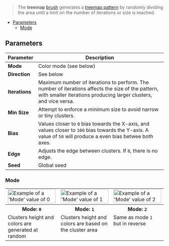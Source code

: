> The **treemap** [brush](Brush-Shaders) generates a [treemap pattern](https://en.wikipedia.org/wiki/Treemapping) by randomly dividing the area until a limit on the number of iterations or size is reached.

<!-- TOC -->
- [Parameters](#parameters)
  - [Mode](#mode)

## Parameters

Parameter | Description
--------- | -----------
**Mode**  | Color mode (see below)
**Direction**  | See below
**Iterations**  | Maximum number of iterations to perform. The number of iterations affects the size of the pattern, with smaller iterations producing larger clusters, and vice versa.
**Min Size**  | Attempt to enforce a minimum size to avoid narrow or tiny clusters.
**Bias**  | Values closer to `0` bias towards the X-axis, and values closer to `100` bias towards the Y-axis. A value of `50` will produce a even bias betwee both axes.
**Edge**  | Adjusts the edge between clusters. If `0`, there is no edge.
**Seed**  | Global seed


### Mode

<!-- SAMPLE treemap mode 3 -->
<table>
	<tr>
		<td width="33.33%"><img width="100%" src="https://s3.amazonaws.com/misc.lachlanmcdonald.com/magicavoxel-shaders/0.11.2/treemap_mode0_compressed.jpg" alt="Example of a 'Mode' value of 0"></td>
		<td width="33.33%"><img width="100%" src="https://s3.amazonaws.com/misc.lachlanmcdonald.com/magicavoxel-shaders/0.11.2/treemap_mode1_compressed.jpg" alt="Example of a 'Mode' value of 1"></td>
		<td width="33.33%"><img width="100%" src="https://s3.amazonaws.com/misc.lachlanmcdonald.com/magicavoxel-shaders/0.11.2/treemap_mode2_compressed.jpg" alt="Example of a 'Mode' value of 2"></td>
	</tr>
	<tr>
		<th>Mode: <code>0</code></th>
		<th>Mode: <code>1</code></th>
		<th>Mode: <code>2</code></th>
	</tr>
	<tr>
		<td valign="top">Clusters height and colors are generated at random</td>
		<td valign="top">Clusters height and colors are based on the cluster area</td>
		<td valign="top">Same as mode <code>1</code> but in reverse</td>
	</tr>
</table>
<!-- END -->
